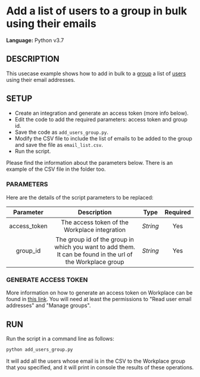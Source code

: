 # Add a list of users to a group in bulk using their emails

**Language:** Python v3.7

## DESCRIPTION
This usecase example shows how to add in bulk to a [group](https://developers.facebook.com/docs/workplace/reference/graph-api/group) a list of [users](https://developers.facebook.com/docs/workplace/reference/graph-api/member) using their email addresses.

## SETUP
* Create an integration and generate an access token (more info below).
* Edit the code to add the required parameters: access token and group id.
* Save the code as `add_users_group.py`.
* Modify the CSV file to include the list of emails to be added to the group and save the file as `email_list.csv`.
* Run the script.

Please find the information about the parameters below. There is an example of the CSV file in the folder too.

### PARAMETERS
Here are the details of the script parameters to be replaced:

   | Parameter         | Description                                                |  Type           |  Required    |
   |:-----------------:|:----------------------------------------------------------:|:---------------:|:------------:|
   | access_token      |  The access token of the Workplace integration             | _String_ | Yes |
   | group_id      |  The group id of the group in which you want to add them. It can be found in the url of the Workplace group             | _String_ | Yes |

### GENERATE ACCESS TOKEN
More information on how to generate an access token on Workplace can be found in [this link](https://developers.facebook.com/docs/workplace/custom-integrations-new/).
You will need at least the permissions to "Read user email addresses" and "Manage groups".

## RUN
Run the script in a command line as follows:

```python
python add_users_group.py
```

It will add all the users whose email is in the CSV to the Workplace group that you specified, and it will print in console the results of these operations.
